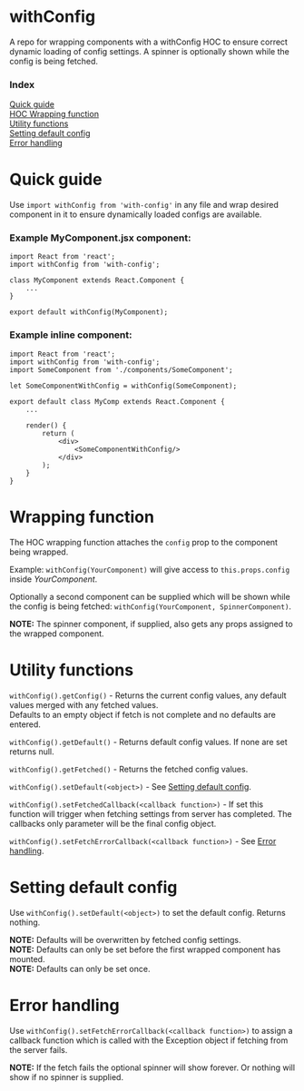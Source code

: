 # withConfig

A repo for wrapping components with a withConfig HOC to ensure correct dynamic loading of config settings.
A spinner is optionally shown while the config is being fetched.

### Index
[Quick guide](#quick-guide)  
[HOC Wrapping function](#wrapping-function)  
[Utility functions](#utility-functions)  
[Setting default config](#setting-default-config)  
[Error handling](#error-handling)  



# Quick guide
Use `import withConfig from 'with-config'` in any file and wrap desired component in it to ensure dynamically loaded configs are available.

### Example MyComponent.jsx component:
```
import React from 'react';
import withConfig from 'with-config';

class MyComponent extends React.Component {
    ...
}

export default withConfig(MyComponent);
```

### Example inline component:
```
import React from 'react';
import withConfig from 'with-config';
import SomeComponent from './components/SomeComponent';

let SomeComponentWithConfig = withConfig(SomeComponent);

export default class MyComp extends React.Component {
    ...

    render() {
        return (
            <div>
                <SomeComponentWithConfig/>
            </div>
        );
    }
}

```

# Wrapping function
The HOC wrapping function attaches the `config` prop to the component being wrapped.

Example: `withConfig(YourComponent)` will give access to `this.props.config` inside *YourComponent*.

Optionally a second component can be supplied which will be shown while the config is being fetched: `withConfig(YourComponent, SpinnerComponent)`.

**NOTE:** The spinner component, if supplied, also gets any props assigned to the wrapped component.

# Utility functions

`withConfig().getConfig()` - Returns the current config values, any default values merged with any fetched values.  
Defaults to an empty object if fetch is not complete and no defaults are entered.

`withConfig().getDefault()` - Returns default config values. If none are set returns null.

`withConfig().getFetched()` - Returns the fetched config values.

`withConfig().setDefault(<object>)` - See [Setting default config](#setting-default-config).

`withConfig().setFetchedCallback(<callback function>)` - If set this function will trigger when fetching settings from server has completed. The callbacks only parameter will be the final config object.

`withConfig().setFetchErrorCallback(<callback function>)` - See [Error handling](#error-handling).




# Setting default config
Use `withConfig().setDefault(<object>)` to set the default config. Returns nothing.

**NOTE:** Defaults will be overwritten by fetched config settings.  
**NOTE:** Defaults can only be set before the first wrapped component has mounted.  
**NOTE:** Defaults can only be set once.  


# Error handling
Use `withConfig().setFetchErrorCallback(<callback function>)` to assign a callback function which is called with the Exception object if fetching from the server fails.

**NOTE:** If the fetch fails the optional spinner will show forever. Or nothing will show if no spinner is supplied.